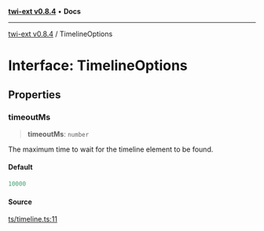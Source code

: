[**twi-ext v0.8.4**](../README.md) • **Docs**

***

[twi-ext v0.8.4](../README.md) / TimelineOptions

# Interface: TimelineOptions

## Properties

### timeoutMs

> **timeoutMs**: `number`

The maximum time to wait for the timeline element to be found.

#### Default

```ts
10000
```

#### Source

[ts/timeline.ts:11](https://github.com/Robot-Inventor/twi-ext/blob/92c3f56241bae719c15dd0d6f0a29bbe763271ef/src/ts/timeline.ts#L11)
